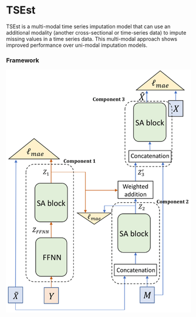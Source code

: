 # TSEst
TSEst is a multi-modal time series imputation model that can use an additional modality (another cross-sectional or time-series data) to impute missing values in a time series data. This multi-modal approach shows improved performance over uni-modal imputation models. 

### **Framework**
![Image description](https://github.com/compbiolabucf/TSEst/blob/main/Fig-1.png)
